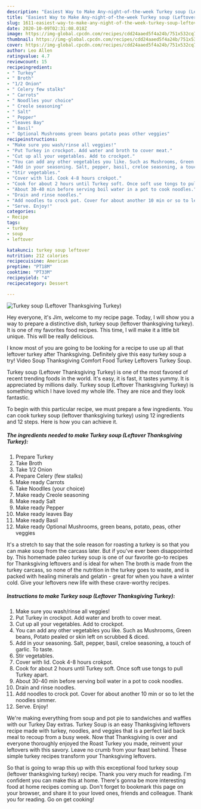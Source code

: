 ```yaml
---
description: "Easiest Way to Make Any-night-of-the-week Turkey soup (Leftover Thanksgiving Turkey)"
title: "Easiest Way to Make Any-night-of-the-week Turkey soup (Leftover Thanksgiving Turkey)"
slug: 1611-easiest-way-to-make-any-night-of-the-week-turkey-soup-leftover-thanksgiving-turkey
date: 2020-10-09T02:31:08.018Z
image: https://img-global.cpcdn.com/recipes/cdd24aaed5f4a24b/751x532cq70/turkey-soup-leftover-thanksgiving-turkey-recipe-main-photo.jpg
thumbnail: https://img-global.cpcdn.com/recipes/cdd24aaed5f4a24b/751x532cq70/turkey-soup-leftover-thanksgiving-turkey-recipe-main-photo.jpg
cover: https://img-global.cpcdn.com/recipes/cdd24aaed5f4a24b/751x532cq70/turkey-soup-leftover-thanksgiving-turkey-recipe-main-photo.jpg
author: Leo Allen
ratingvalue: 4.7
reviewcount: 15
recipeingredient:
- " Turkey"
- " Broth"
- "1/2 Onion"
- " Celery few stalks"
- " Carrots"
- " Noodlles your choice"
- " Creole seasoning"
- " Salt"
- " Pepper"
- "leaves Bay"
- " Basil"
- " Optional Mushrooms green beans potato peas other veggies"
recipeinstructions:
- "Make sure you wash/rinse all veggies!"
- "Put Turkey in crockpot. Add water and broth to cover meat."
- "Cut up all your vegetables. Add to crockpot."
- "You can add any other vegetables you like. Such as Mushrooms, Green beans, Potato pealed or skin left on scrubbed &amp; diced."
- "Add in your seasoning. Salt, pepper, basil, creloe seasoning, a touch of garlic. To taste."
- "Stir vegetables."
- "Cover with lid. Cook 4-8 hours crokpot."
- "Cook for about 2 hours until Turkey soft. Once soft use tongs to pull Turkey apart."
- "About 30-40 min before serving boil water in a pot to cook noodles."
- "Drain and rinse noodles."
- "Add noodles to crock pot. Cover for about another 10 min or so to let the noodles simmer."
- "Serve. Enjoy!"
categories:
- Recipe
tags:
- turkey
- soup
- leftover

katakunci: turkey soup leftover 
nutrition: 212 calories
recipecuisine: American
preptime: "PT18M"
cooktime: "PT33M"
recipeyield: "4"
recipecategory: Dessert

---
```



![Turkey soup (Leftover Thanksgiving Turkey)](https://img-global.cpcdn.com/recipes/cdd24aaed5f4a24b/751x532cq70/turkey-soup-leftover-thanksgiving-turkey-recipe-main-photo.jpg)

Hey everyone, it's Jim, welcome to my recipe page. Today, I will show you a way to prepare a distinctive dish, turkey soup (leftover thanksgiving turkey). It is one of my favorites food recipes. This time, I will make it a little bit unique. This will be really delicious.

I know most of you are going to be looking for a recipe to use up all that leftover turkey after Thanksgiving. Definitely give this easy turkey soup a try! Video Soup Thanksgiving Comfort Food Turkey Leftovers Turkey Soup.

Turkey soup (Leftover Thanksgiving Turkey) is one of the most favored of recent trending foods in the world. It's easy, it is fast, it tastes yummy. It is appreciated by millions daily. Turkey soup (Leftover Thanksgiving Turkey) is something which I have loved my whole life. They are nice and they look fantastic.


To begin with this particular recipe, we must prepare a few ingredients. You can cook turkey soup (leftover thanksgiving turkey) using 12 ingredients and 12 steps. Here is how you can achieve it.

<!--inarticleads1-->

##### The ingredients needed to make Turkey soup (Leftover Thanksgiving Turkey):

1. Prepare  Turkey
1. Take  Broth
1. Take 1/2 Onion
1. Prepare  Celery (few stalks)
1. Make ready  Carrots
1. Take  Noodlles (your choice)
1. Make ready  Creole seasoning
1. Make ready  Salt
1. Make ready  Pepper
1. Make ready leaves Bay
1. Make ready  Basil
1. Make ready  Optional Mushrooms, green beans, potato, peas, other veggies


It&#39;s a stretch to say that the sole reason for roasting a turkey is so that you can make soup from the carcass later. But if you&#39;ve ever been disappointed by. This homemade paleo turkey soup is one of our favorite go-to recipes for Thanksgiving leftovers and is ideal for when The broth is made from the turkey carcass, so none of the nutrition in the turkey goes to waste, and is packed with healing minerals and gelatin - great for when you have a winter cold. Give your leftovers new life with these crave-worthy recipes. 

<!--inarticleads2-->

##### Instructions to make Turkey soup (Leftover Thanksgiving Turkey):

1. Make sure you wash/rinse all veggies!
1. Put Turkey in crockpot. Add water and broth to cover meat.
1. Cut up all your vegetables. Add to crockpot.
1. You can add any other vegetables you like. Such as Mushrooms, Green beans, Potato pealed or skin left on scrubbed &amp; diced.
1. Add in your seasoning. Salt, pepper, basil, creloe seasoning, a touch of garlic. To taste.
1. Stir vegetables.
1. Cover with lid. Cook 4-8 hours crokpot.
1. Cook for about 2 hours until Turkey soft. Once soft use tongs to pull Turkey apart.
1. About 30-40 min before serving boil water in a pot to cook noodles.
1. Drain and rinse noodles.
1. Add noodles to crock pot. Cover for about another 10 min or so to let the noodles simmer.
1. Serve. Enjoy!


We&#39;re making everything from soup and pot pie to sandwiches and waffles with our Turkey Day extras. Turkey Soup is an easy Thanksgiving leftovers recipe made with turkey, noodles, and veggies that is a perfect laid back meal to recoup from a busy week. Now that Thanksgiving is over and everyone thoroughly enjoyed the Roast Turkey you made, reinvent your leftovers with this savory. Leave no crumb from your feast behind. These simple turkey recipes transform your Thanksgiving leftovers. 

So that is going to wrap this up with this exceptional food turkey soup (leftover thanksgiving turkey) recipe. Thank you very much for reading. I'm confident you can make this at home. There's gonna be more interesting food at home recipes coming up. Don't forget to bookmark this page on your browser, and share it to your loved ones, friends and colleague. Thank you for reading. Go on get cooking!
